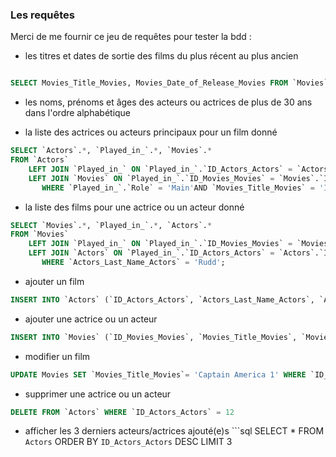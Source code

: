 ### Les requêtes

Merci de me fournir ce jeu de requêtes pour tester la bdd :
- les titres et dates de sortie des films du plus récent au plus ancien

```sql

SELECT Movies_Title_Movies, Movies_Date_of_Release_Movies FROM `Movies` order by Movies_Date_of_Release_Movies ASC;
```


- les noms, prénoms et âges des acteurs ou actrices de plus de 30 ans dans l'ordre alphabétique







- la liste des actrices ou acteurs principaux pour un film donné
```sql
SELECT `Actors`.*, `Played_in_`.*, `Movies`.*
FROM `Actors` 
    LEFT JOIN `Played_in_` ON `Played_in_`.`ID_Actors_Actors` = `Actors`.`ID_Actors_Actors` 
    LEFT JOIN `Movies` ON `Played_in_`.`ID_Movies_Movies` = `Movies`.`ID_Movies_Movies`
       WHERE `Played_in_`.`Role` = 'Main'AND `Movies_Title_Movies` = 'Iron Man';
```


- la liste des films pour une actrice ou un acteur donné

```sql
SELECT `Movies`.*, `Played_in_`.*, `Actors`.*
FROM `Movies` 
    LEFT JOIN `Played_in_` ON `Played_in_`.`ID_Movies_Movies` = `Movies`.`ID_Movies_Movies` 
    LEFT JOIN `Actors` ON `Played_in_`.`ID_Actors_Actors` = `Actors`.`ID_Actors_Actors`
       WHERE `Actors_Last_Name_Actors` = 'Rudd';
```


- ajouter un film

```sql
INSERT INTO `Actors` (`ID_Actors_Actors`, `Actors_Last_Name_Actors`, `Actors_First_Name_Actors`, `Actors_Roles_Actors`, `Actors_Date_of_Birth_Actors`) VALUES (NULL, 'Evans', 'Chris', 'Captain America', '1981-06-13');

```

- ajouter une actrice ou un acteur

```sql
INSERT INTO `Movies` (`ID_Movies_Movies`, `Movies_Title_Movies`, `Movies_Duration_Movies`, `Movies_Date_of_Release_Movies`) VALUES (NULL, 'Captain America', '02:04:50', '2011-07-19');
```

- modifier un film
```sql
UPDATE Movies SET `Movies_Title_Movies`= 'Captain America 1' WHERE `ID_Movies_Movies` = 18;
```

- supprimer une actrice ou un acteur
```sql
DELETE FROM `Actors` WHERE `ID_Actors_Actors` = 12
```

- afficher les 3 derniers acteurs/actrices ajouté(e)s
​```sql
SELECT * FROM `Actors` ORDER BY `ID_Actors_Actors` DESC LIMIT 3
```